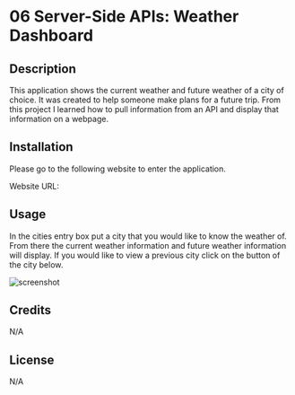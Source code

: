 # 06 Server-Side APIs: Weather Dashboard

## Description

This application shows the current weather and future weather of a city of choice. It was created to help someone make plans for a future trip. From this project I learned how to pull information from an API and display that information on a webpage.

## Installation

Please go to the following website to enter the application.

Website URL:
## Usage

In the cities entry box put a city that you would like to know the weather of. From there the current weather information and future weather information will display. If you would like to view a previous city click on the button of the city below.

![screenshot](assets/images/screenshot.png)

## Credits

N/A

## License
N/A